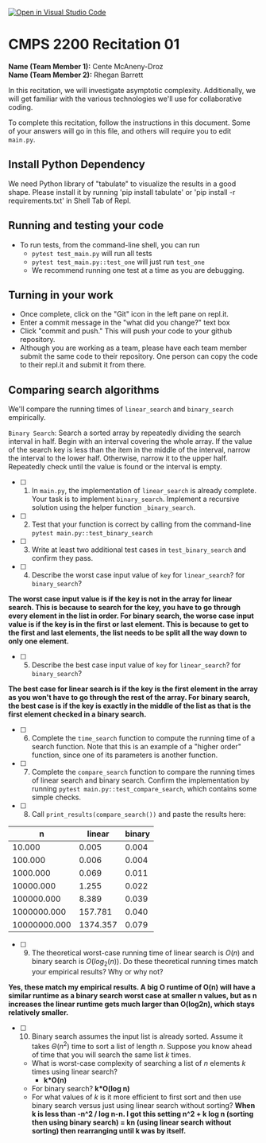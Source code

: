 [![Open in Visual Studio Code](https://classroom.github.com/assets/open-in-vscode-718a45dd9cf7e7f842a935f5ebbe5719a5e09af4491e668f4dbf3b35d5cca122.svg)](https://classroom.github.com/online_ide?assignment_repo_id=11679098&assignment_repo_type=AssignmentRepo)
# CMPS 2200  Recitation 01

**Name (Team Member 1):** Cente McAneny-Droz  
**Name (Team Member 2):** Rhegan Barrett

In this recitation, we will investigate asymptotic complexity. Additionally, we will get familiar with the various technologies we'll use for collaborative coding.

To complete this recitation, follow the instructions in this document. Some of your answers will go in this file, and others will require you to edit `main.py`.

## Install Python Dependency

We need Python library of "tabulate" to visualize the results in a good shape. Please install it by running 'pip install tabulate' or 'pip install -r requirements.txt' in Shell Tab of Repl.  

## Running and testing your code

- To run tests, from the command-line shell, you can run
  + `pytest test_main.py` will run all tests
  + `pytest test_main.py::test_one` will just run `test_one`
  + We recommend running one test at a time as you are debugging.

## Turning in your work

- Once complete, click on the "Git" icon in the left pane on repl.it.
- Enter a commit message in the "what did you change?" text box
- Click "commit and push." This will push your code to your github repository.
- Although you are working as a team, please have each team member submit the same code to their repository. One person can copy the code to their repl.it and submit it from there.

## Comparing search algorithms

We'll compare the running times of `linear_search` and `binary_search` empirically.

`Binary Search`: Search a sorted array by repeatedly dividing the search interval in half. Begin with an interval covering the whole array. If the value of the search key is less than the item in the middle of the interval, narrow the interval to the lower half. Otherwise, narrow it to the upper half. Repeatedly check until the value is found or the interval is empty.

- [ ] 1. In `main.py`, the implementation of `linear_search` is already complete. Your task is to implement `binary_search`. Implement a recursive solution using the helper function `_binary_search`. 

- [ ] 2. Test that your function is correct by calling from the command-line `pytest main.py::test_binary_search`

- [ ] 3. Write at least two additional test cases in `test_binary_search` and confirm they pass.

- [ ] 4. Describe the worst case input value of `key` for `linear_search`? for `binary_search`? 

**The worst case input value is if the key is not in the array for linear search. This is because to search for the key, you have to go through every element in the list in order. For binary search, the worse case input value is if the key is in the first or last element. This is because to get to the first and last elements, the list needs to be split all the way down to only one element.**

- [ ] 5. Describe the best case input value of `key` for `linear_search`? for `binary_search`? 

**The best case for linear search is if the key is the first element in the array as you won't have to go through the rest of the array. For binary search, the best case is if the key is exactly in the middle of the list as that is the first element checked in a binary search.**

- [ ] 6. Complete the `time_search` function to compute the running time of a search function. Note that this is an example of a "higher order" function, since one of its parameters is another function.

- [ ] 7. Complete the `compare_search` function to compare the running times of linear search and binary search. Confirm the implementation by running `pytest main.py::test_compare_search`, which contains some simple checks.

- [ ] 8. Call `print_results(compare_search())` and paste the results here:

|            n |   linear |   binary |
|--------------|----------|----------|
|       10.000 |    0.005 |    0.004 |
|      100.000 |    0.006 |    0.004 |
|     1000.000 |    0.069 |    0.011 |
|    10000.000 |    1.255 |    0.022 |
|   100000.000 |    8.389 |    0.039 |
|  1000000.000 |  157.781 |    0.040 |
| 10000000.000 | 1374.357 |    0.079 |

- [ ] 9. The theoretical worst-case running time of linear search is $O(n)$ and binary search is $O(log_2(n))$. Do these theoretical running times match your empirical results? Why or why not?

**Yes, these match my empirical results. A big O runtime of O(n) will have a similar runtime as a binary search worst case  at smaller n values, but as n increases the linear runtime gets much larger than O(log2n), which stays relatively smaller.**

- [ ] 10. Binary search assumes the input list is already sorted. Assume it takes $\Theta(n^2)$ time to sort a list of length $n$. Suppose you know ahead of time that you will search the same list $k$ times. 
  + What is worst-case complexity of searching a list of $n$ elements $k$ times using linear search?
      + **k*O(n)**
  + For binary search? **k*O(log n)**
  + For what values of $k$ is it more efficient to first sort and then use binary search versus just using linear search without sorting? **When k is less than -n^2 / log n-n. I got this setting n^2 + k log n (sorting then using binary search) = kn (using linear search without sorting) then rearranging until k was by itself.**
